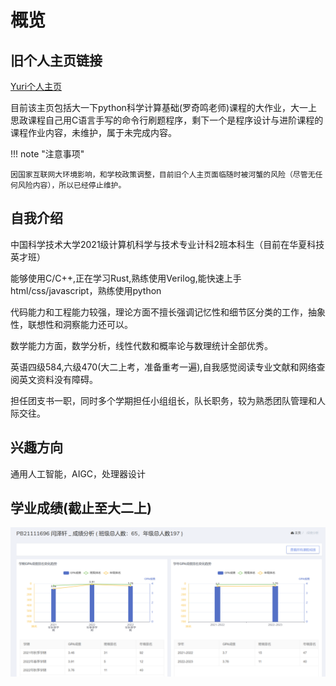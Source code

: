 # 概览

## 旧个人主页链接

[Yuri个人主页](http://home.ustc.edu.cn/~yzx_ustc)

目前该主页包括大一下python科学计算基础(罗奇鸣老师)课程的大作业，大一上思政课程自己用C语言手写的命令行刷题程序，剩下一个是程序设计与进阶课程的课程作业内容，未维护，属于未完成内容。

!!! note "注意事项"

    因国家互联网大环境影响，和学校政策调整，目前旧个人主页面临随时被河蟹的风险（尽管无任何风险内容），所以已经停止维护。    


## 自我介绍
中国科学技术大学2021级计算机科学与技术专业计科2班本科生（目前在华夏科技英才班）

能够使用C/C++,正在学习Rust,熟练使用Verilog,能快速上手html/css/javascript，熟练使用python

代码能力和工程能力较强，理论方面不擅长强调记忆性和细节区分类的工作，抽象性，联想性和洞察能力还可以。

数学能力方面，数学分析，线性代数和概率论与数理统计全部优秀。

英语四级584,六级470(大二上考，准备重考一遍),自我感觉阅读专业文献和网络查阅英文资料没有障碍。

担任团支书一职，同时多个学期担任小组组长，队长职务，较为熟悉团队管理和人际交往。



## 兴趣方向
通用人工智能，AIGC，处理器设计

## 学业成绩(截止至大二上)

![gpa_rank](src/gpa_rank_1.png)
